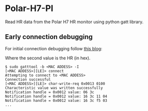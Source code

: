 # Polar-H7-PI

Read HR data from the Polar H7 HR monitor using python gatt library.

## Early connection debugging

For initial connection debugging follow [this blog](http://blog.akhq.net/2014/11/polar-h7-bluetooth-le-heart-rate-sensor.html):

Where the second value is the HR (in hex).

```
$ sudo gatttool -b <MAC ADDESS> -I
[<MAC ADDESS>][LE]> connect
Attempting to connect to <MAC ADDESS>
Connection successful
[<MAC ADDESS>][LE]> char-write-req 0x0013 0100
Characteristic value was written successfully
Notification handle = 0x0012 value: 06 3c
Notification handle = 0x0012 value: 16 3c 11 04
Notification handle = 0x0012 value: 16 3c f5 03
...
```
